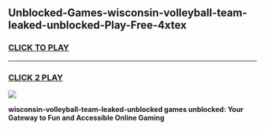 
## Unblocked-Games-wisconsin-volleyball-team-leaked-unblocked-Play-Free-4xtex
<h3>
<a href="https://premium76.site?title=wisconsin-volleyball-team-leaked-unblocked&ref=20M">CLICK TO PLAY</a></h3>
<hr>

<h3>
<a href="https://premium76.site?title=wisconsin-volleyball-team-leaked-unblocked&ref=20M">CLICK 2 PLAY</a>
  
</h3>

<a href="https://premium76.site?title=wisconsin-volleyball-team-leaked-unblocked&ref=19M"><img src="https://clearcache.store/games.png"></a>


**wisconsin-volleyball-team-leaked-unblocked games unblocked: Your Gateway to Fun and Accessible Online Gaming**
